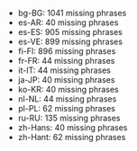 - bg-BG: 1041 missing phrases
- es-AR: 40 missing phrases
- es-ES: 905 missing phrases
- es-VE: 899 missing phrases
- fi-FI: 896 missing phrases
- fr-FR: 44 missing phrases
- it-IT: 44 missing phrases
- ja-JP: 40 missing phrases
- ko-KR: 40 missing phrases
- nl-NL: 44 missing phrases
- pl-PL: 62 missing phrases
- ru-RU: 135 missing phrases
- zh-Hans: 40 missing phrases
- zh-Hant: 62 missing phrases
